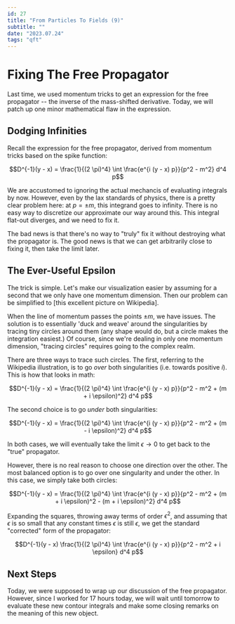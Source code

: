 ```yaml
---
id: 27
title: "From Particles To Fields (9)"
subtitle: ""
date: "2023.07.24"
tags: "qft"
---
```


# Fixing The Free Propagator

Last time, we used momentum tricks to get an expression for the free propagator -- the inverse of the mass-shifted derivative. Today, we will patch up one minor mathematical flaw in the expression.

## Dodging Infinities

Recall the expression for the free propagator, derived from momentum tricks based on the spike function:

```math
D^{-1}(y - x) = \frac{1}{(2 \pi)^4} \int \frac{e^{i (y - x) p}}{p^2 - m^2} d^4 p
```

We are accustomed to ignoring the actual mechancis of evaluating integrals by now. However, even by the lax standards of physics, there is a pretty clear problem here: at $`p = \pm m`$, this integrand goes to infinity. There is no easy way to discretize our approximate our way around this. This integral flat-out diverges, and we need to fix it.

The bad news is that there's no way to "truly" fix it without destroying what the propagator is. The good news is that we can get arbitrarily close to fixing it, then take the limit later.

## The Ever-Useful Epsilon

The trick is simple. Let's make our visualization easier by assuming for a second that we only have one momentum dimension. Then our problem can be simplified to [this excellent picture on Wikipedia].

When the line of momentum passes the points $`\pm m`$, we have issues. The solution is to essentially 'duck and weave' around the singularities by tracing tiny circles around them (any shape would do, but a circle makes the integration easiest.) Of course, since we're dealing in only one momentum dimension, "tracing circles" requires going to the complex realm.

There are three ways to trace such circles. The first, referring to the Wikipedia illustration, is to go *over* both singularities (i.e. towards positive $`i`$). This is how that looks in math:

```math
D^{-1}(y - x) = \frac{1}{(2 \pi)^4} \int \frac{e^{i (y - x) p}}{p^2 - m^2 + (m + i \epsilon)^2} d^4 p
```

The second choice is to go *under* both singularities:

```math
D^{-1}(y - x) = \frac{1}{(2 \pi)^4} \int \frac{e^{i (y - x) p}}{p^2 - m^2 + (m - i \epsilon)^2} d^4 p
```

In both cases, we will eventually take the limit $`\epsilon \to 0`$ to get back to the "true" propagator.

However, there is no real reason to choose one direction over the other. The most balanced option is to go over one singularity and under the other. In this case, we simply take both circles:

```math
D^{-1}(y - x) = \frac{1}{(2 \pi)^4} \int \frac{e^{i (y - x) p}}{p^2 - m^2 + (m + i \epsilon)^2 - (m + i \epsilon)^2} d^4 p
```

Expanding the squares, throwing away terms of order $`\epsilon^2`$, and assuming that $`\epsilon`$ is so small that any constant times $`\epsilon`$ is still $`\epsilon`$, we get the standard "corrected" form of the propagator:

```math
D^{-1}(y - x) \frac{1}{(2 \pi)^4} \int \frac{e^{i (y - x) p}}{p^2 - m^2 + i \epsilon} d^4 p
```

## Next Steps

Today, we were supposed to wrap up our discussion of the free propagator. However, since I worked for 17 hours today, we will wait until tomorrow to evaluate these new contour integrals and make some closing remarks on the meaning of this new object.
